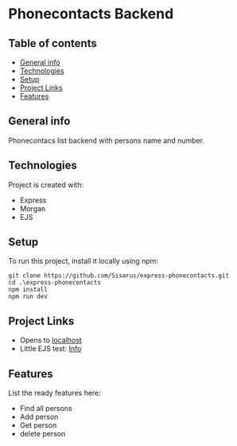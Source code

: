 # Phonecontacts Backend

## Table of contents
* [General info](#general-info)
* [Technologies](#technologies)
* [Setup](#setup)
* [Project Links](#project-links)
* [Features](#features)

## General info
Phonecontacs list backend with persons name and number. 

## Technologies
Project is created with:
 * Express
 * Morgan
 * EJS

## Setup
To run this project, install it locally using npm:
```
git clone https://github.com/Sisarus/express-phonecontacts.git
cd .\express-phonecontacts
npm install
npm run dev
```

## Project Links

* Opens to [localhost](http://localhost:3001/api/persons)
* Little EJS test: [Info](http://localhost:3001/info)

## Features
List the ready features here:

 * Find all persons
 * Add person
 * Get person
 * delete person
